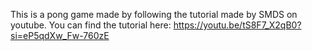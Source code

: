 This is a pong game made by following the tutorial made by SMDS on youtube. You can find the tutorial here: https://youtu.be/tS8F7_X2qB0?si=eP5qdXw_Fw-760zE
